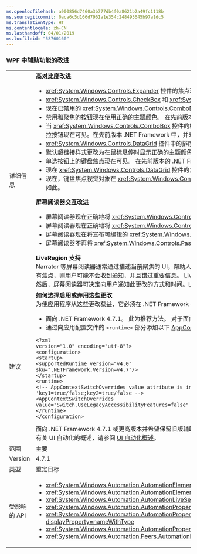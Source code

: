 ```yaml
---
ms.openlocfilehash: a900856d7460a3b777db4f0a8621b2a49fc1118b
ms.sourcegitcommit: 0aca6c5d166d7961a1e354c248495645b97a1dc5
ms.translationtype: HT
ms.contentlocale: zh-CN
ms.lasthandoff: 04/01/2019
ms.locfileid: "58760160"
---
```

### <a name="accessibility-improvements-in-wpf"></a>WPF 中辅助功能的改进

|   |   |
|---|---|
|详细信息|<strong>高对比度改进</strong><br><ul><li><xref:System.Windows.Controls.Expander> 控件的焦点现在可见。 在先前版本的 .NET Framework 中，并未如此。</li><li><xref:System.Windows.Controls.CheckBox> 和 <xref:System.Windows.Controls.RadioButton> 控件中的文本在选中时，比之前的 .NET Framework 版本更易查看。</li><li>现在已禁用的 <xref:System.Windows.Controls.ComboBox> 的边框颜色与已禁用的文本颜色相同。 在先前版本的 .NET Framework 中，并未如此。</li><li>禁用和聚焦的按钮现在使用正确的主题颜色。 在先前版本的 .NET Framework 中，并未如此。</li><li>当 <xref:System.Windows.Controls.ComboBox> 控件的样式设置为 <xref:System.Windows.Controls.ToolBar.ComboBoxStyleKey?displayProperty=nameWithType> 时，下拉按钮现在可见。在先前版本 .NET Framework 中，并未如此。</li><li><xref:System.Windows.Controls.DataGrid> 控件中的排序指示器箭头现在可使用主题颜色。 在先前版本的 .NET Framework 中，并未如此。</li><li>默认超链接样式更改为在鼠标悬停时显示正确的主题颜色。 在先前版本的 .NET Framework 中，并未如此。</li><li>单选按钮上的键盘焦点现在可见。 在先前版本的 .NET Framework 中，并未如此。</li><li>现在 <xref:System.Windows.Controls.DataGrid> 控件的复选框列对键盘焦点反馈使用预期的颜色。 在先前版本的 .NET Framework 中，并未如此。</li><li>现在，键盘焦点视觉对象在 <xref:System.Windows.Controls.ComboBox> 和 <xref:System.Windows.Controls.ListBox> 控件上可见。 在先前版本的 .NET Framework 中，并未如此。</p></li></ul><strong>屏幕阅读器交互改进</strong><br><ul><li>屏幕阅读器现在正确地将 <xref:System.Windows.Controls.Expander> 控件称为组（展开/折叠）。</li><li>屏幕阅读器现在正确地将 <xref:System.Windows.Controls.DataGridCell> 控件称为数据网格单元格（已本地化）。</li><li>屏幕阅读器现在将宣布可编辑的 <xref:System.Windows.Controls.ComboBox> 的名称。</li><li>屏幕阅读器不再将 <xref:System.Windows.Controls.PasswordBox> 控件称为“视图中没有任何项”。</p></li></ul><strong>LiveRegion 支持</strong><br>Narrator 等屏幕阅读器通常通过描述当前聚焦的 UI，帮助人们了解应用程序的 UI 内容，因为这可能是用户最感兴趣的元素。 但是，如果 UI 元素更改了屏幕中某些地方，并且不具有焦点，则用户可能不会收到通知，并且错过重要信息。 LiveRegions 旨在解决此问题。 开发人员可使用它们来通知屏幕阅读器或任何其他 [UI 自动化](~/docs/framework/ui-automation/ui-automation-overview.md)客户端 UI 元素有重要更改。 然后，屏幕阅读器可决定向用户通知此更改的方式和时间。LiveSetting 属性还让屏幕阅读器了解向用户通知 UI 更改的重要性。|
|建议|<strong>如何选择启用或弃用这些更改</strong><br>为使应用程序从这些更改获益，它必须在 .NET Framework 4.7.1 或更高版本上运行。 此应用程序可通过以下任何一种方式从这些更改中获益：<ul><li>面向 .NET Framework 4.7.1。 此为推荐方法。 对于面向 .NET Framework 4.7.1 或更高版本的 WPF 应用程序，这些辅助功能默认情况下处于启用状态。</li><li>通过向应用配置文件的 <code>&lt;runtime&gt;</code> 部分添加以下 [AppContext 开关](~/docs/framework/configure-apps/file-schema/runtime/appcontextswitchoverrides-element.md)并将其设置为 <code>false</code>，可选择弃用旧版辅助功能行为，如下例所示。</li></ul><pre><code class="lang-xml">&lt;?xml version=&quot;1.0&quot; encoding=&quot;utf-8&quot;?&gt;&#13;&#10;&lt;configuration&gt;&#13;&#10;&lt;startup&gt;&#13;&#10;&lt;supportedRuntime version=&quot;v4.0&quot; sku=&quot;.NETFramework,Version=v4.7&quot;/&gt;&#13;&#10;&lt;/startup&gt;&#13;&#10;&lt;runtime&gt;&#13;&#10;&lt;!-- AppContextSwitchOverrides value attribute is in the form of &#39;key1=true/false;key2=true/false  --&gt;&#13;&#10;&lt;AppContextSwitchOverrides value=&quot;Switch.UseLegacyAccessibilityFeatures=false&quot; /&gt;&#13;&#10;&lt;/runtime&gt;&#13;&#10;&lt;/configuration&gt;&#13;&#10;</code></pre>面向 .NET Framework 4.7.1 或更高版本并希望保留旧版辅助功能行为的应用程序，可通过将此 AppContext 开关显式设置为 <code>true</code> 来选择启用旧版辅助功能。<br>有关 UI 自动化的概述，请参阅 [UI 自动化概述](~/docs/framework/ui-automation/ui-automation-overview.md)。|
|范围|主要|
|Version|4.7.1|
|类型|重定目标|
|受影响的 API|<ul><li><xref:System.Windows.Automation.AutomationElementIdentifiers.LiveSettingProperty?displayProperty=nameWithType></li><li><xref:System.Windows.Automation.AutomationElementIdentifiers.LiveRegionChangedEvent?displayProperty=nameWithType></li><li><xref:System.Windows.Automation.AutomationLiveSetting?displayProperty=nameWithType></li><li><xref:System.Windows.Automation.AutomationProperties.LiveSettingProperty?displayProperty=nameWithType></li><li><xref:System.Windows.Automation.AutomationProperties.SetLiveSetting(System.Windows.DependencyObject,System.Windows.Automation.AutomationLiveSetting)?displayProperty=nameWithType></li><li><xref:System.Windows.Automation.AutomationProperties.GetLiveSetting(System.Windows.DependencyObject)?displayProperty=nameWithType></li><li><xref:System.Windows.Automation.Peers.AutomationPeer.GetLiveSettingCore?displayProperty=nameWithType></li></ul>|

